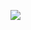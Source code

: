[<img src="https://mvp.slashscore.com/api/image/dynamic/open-graph?username=daniel7627">](https://mvp.slashscore.com/daniel7627)
